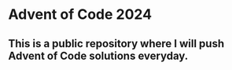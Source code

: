 # Advent of Code 2024
## This is a public repository where I will push Advent of Code solutions everyday.
